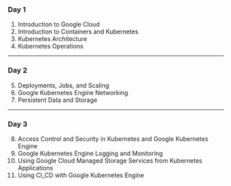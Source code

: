 ### Day 1
1. Introduction to Google Cloud
2. Introduction to Containers and Kubernetes
3. Kubernetes Architecture
4. Kubernetes Operations
---
### Day 2
5. Deployments, Jobs, and Scaling
6. Google Kubernetes Engine Networking
7. Persistent Data and Storage
---
### Day 3
8. Access Control and Security in Kubernetes and Google Kubernetes Engine
9. Google Kubernetes Engine Logging and Monitoring
10. Using Google Cloud Managed Storage Services from Kubernetes Applications
11. Using CI_CD with Google Kubernetes Engine